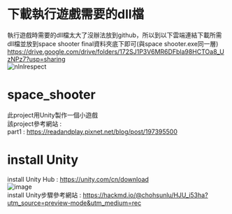 # 下載執行遊戲需要的dll檔
執行遊戲時需要的dll檔太大了沒辦法放到github，所以到以下雲端連結下載所需dll檔並放到space shooter final資料夾底下即可(與space shooter.exe同一層)   
https://drive.google.com/drive/folders/172SJ1P3V6MR6DFbla98HCTOa8_UzNPz7?usp=sharing  
![nlnlrespect](https://github.com/unshun0120/space_shooter/assets/79517348/7939b193-40c0-4aec-aa48-646887199dec)  

# space_shooter
此project用Unity製作一個小遊戲  
該project參考網站 :  
part1 : https://readandplay.pixnet.net/blog/post/197395500  

# install Unity
install Unity Hub : https://unity.com/cn/download  
![image](https://github.com/unshun0120/space_shooter/assets/79517348/597641ef-5502-49cd-b147-fbeb835f5628)  
install Unity步驟參考網站 : https://hackmd.io/@chohsunlu/HJU_i53ha?utm_source=preview-mode&utm_medium=rec  



